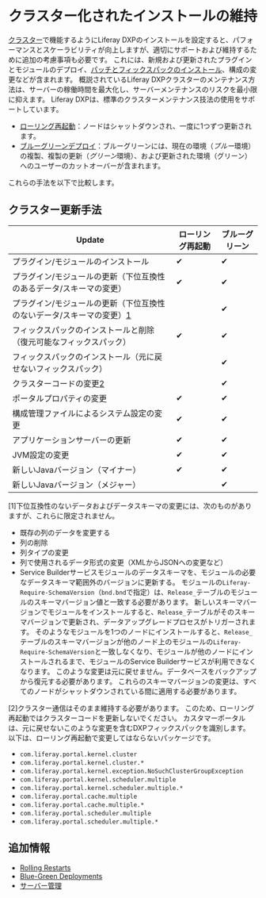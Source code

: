 # クラスター化されたインストールの維持

[クラスター](../../setting-up-liferay/clustering-for-high-availability.md)で機能するようにLiferay DXPのインストールを設定すると、パフォーマンスとスケーラビリティが向上しますが、適切にサポートおよび維持するために追加の考慮事項も必要です。 これには、新規および更新されたプラグインとモジュールのデプロイ、[パッチとフィックスパックのインストール](../patching-liferay/patching-liferay.md)、構成の変更などが含まれます。 概説されているLiferay DXPクラスターのメンテナンス方法は、サーバーの稼働時間を最大化し、サーバーメンテナンスのリスクを最小限に抑えます。 Liferay DXPは、標準のクラスターメンテナンス技法の使用をサポートしています。

  - [ローリング再起動](./rolling-restarts.md)：ノードはシャットダウンされ、一度に1つずつ更新されます。
  - [ブルーグリーンデプロイ](./blue-green-deployments.md)：ブルーグリーンには、現在の環境（*ブルー*環境）の複製、複製の更新（*グリーン*環境）、および更新された環境（グリーン）へのユーザーのカットオーバーが含まれます。

これらの手法を以下で比較します。

## クラスター更新手法

| Update                                       | ローリング再起動 | ブルーグリーン |
| -------------------------------------------- | -------- | ------- |
| プラグイン/モジュールのインストール                           | ✔        | ✔       |
| プラグイン/モジュールの更新（下位互換性のあるデータ/スキーマの変更）          | ✔        | ✔       |
| プラグイン/モジュールの更新（下位互換性のないデータ/スキーマの変更）[1](#one) |          | ✔       |
| フィックスパックのインストールと削除（復元可能なフィックスパック）            | ✔        | ✔       |
| フィックスパックのインストール（元に戻せないフィックスパック）              |          | ✔       |
| クラスターコードの変更[2](#two)                         |          | ✔       |
| ポータルプロパティの変更                                 | ✔        | ✔       |
| 構成管理ファイルによるシステム設定の変更                         | ✔        | ✔       |
| アプリケーションサーバーの更新                              | ✔        | ✔       |
| JVM設定の変更                                     | ✔        | ✔       |
| 新しいJavaバージョン（マイナー）                           | ✔        | ✔       |
| 新しいJavaバージョン（メジャー）                           |          | ✔       |

\[<a name="one">1</a>\]下位互換性のないデータおよびデータスキーマの変更には、次のものがありますが、これらに限定されません。

  - 既存の列のデータを変更する
  - 列の削除
  - 列タイプの変更
  - 列で使用されるデータ形式の変更（XMLからJSONへの変更など）
  - Service Builderサービスモジュールのデータスキーマを、モジュールの必要なデータスキーマ範囲外のバージョンに更新する。 モジュールの`Liferay-Require-SchemaVersion`（`bnd.bnd`で指定）は、`Release_`テーブルのモジュールのスキーマバージョン値と一致する必要があります。 新しいスキーマバージョンでモジュールをインストールすると、`Release_`テーブルがそのスキーマバージョンで更新され、データアップグレードプロセスがトリガーされます。 そのようなモジュールを1つのノードにインストールすると、`Release_`テーブルのスキーマバージョンが他のノード上のモジュールの`Liferay-Require-SchemaVersion`と一致しなくなり、モジュールが他のノードにインストールされるまで、モジュールのService Builderサービスが利用できなくなります。 このような変更は元に戻せません。データベースをバックアップから復元する必要があります。 これらのスキーマバージョンの変更は、すべてのノードがシャットダウンされている間に適用する必要があります。

\[<a name="two">2</a>\]クラスター通信はそのまま維持する必要があります。 このため、ローリング再起動ではクラスターコードを更新しないでください。 カスタマーポータルは、元に戻せないこのような変更を含むDXPフィックスパックを識別します。 以下は、ローリング再起動で変更してはならないパッケージです。

  - `com.liferay.portal.kernel.cluster`
  - `com.liferay.portal.kernel.cluster.*`
  - `com.liferay.portal.kernel.exception.NoSuchClusterGroupException`
  - `com.liferay.portal.kernel.scheduler.multiple`
  - `com.liferay.portal.kernel.scheduler.multiple.*`
  - `com.liferay.portal.cache.multiple`
  - `com.liferay.portal.cache.multiple.*`
  - `com.liferay.portal.scheduler.multiple`
  - `com.liferay.portal.scheduler.multiple.*`

## 追加情報

  - [Rolling Restarts](./rolling-restarts.md)
  - [Blue-Green Deployments](./blue-green-deployments.md)
  - [サーバー管理](../../../system-administration/using-the-server-administration-panel/using-the-server-administration-panel.md)
